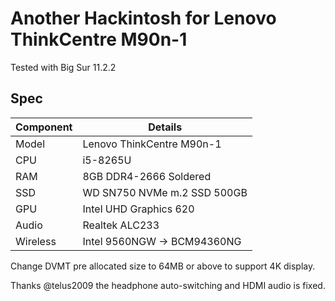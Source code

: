 # Another Hackintosh for Lenovo ThinkCentre M90n-1

Tested with Big Sur 11.2.2

## Spec

| Component | Details                     |
| ----------| --------------------------- |
| Model     | Lenovo ThinkCentre M90n-1   |
| CPU       | i5-8265U                    |
| RAM       | 8GB DDR4-2666 Soldered      |
| SSD       | WD SN750 NVMe m.2 SSD 500GB |
| GPU       | Intel UHD Graphics 620      |
| Audio     | Realtek ALC233              |
| Wireless  | Intel 9560NGW -> BCM94360NG |

Change DVMT pre allocated size to 64MB or above to support 4K display.
 
Thanks @telus2009 the headphone auto-switching and HDMI audio is fixed.
